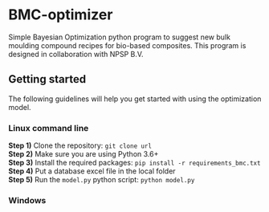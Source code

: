 # BMC-optimizer
Simple Bayesian Optimization python program to suggest new bulk moulding compound recipes for bio-based composites.
This program is designed in collaboration with NPSP B.V.

## Getting started
The following guidelines will help you get started with using the optimization model.
### Linux command line
<b>Step 1)</b> Clone the repository: `git clone url`<br>
<b>Step 2)</b> Make sure you are using Python 3.6+ <br>
<b>Step 3)</b> Install the required packages: `pip install -r requirements_bmc.txt` <br>
<b>Step 4)</b> Put a database excel file in the local folder <br>
<b>Step 5)</b> Run the `model.py` python script: `python model.py`

### Windows

